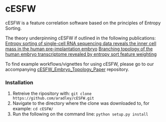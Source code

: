 # cESFW
cESFW is a feature correlation software based on the principles of Entropy Sorting. 

The theory underpinning cESFW if outlined in the following publications:
[Entropy sorting of single-cell RNA sequencing data reveals the inner cell mass in the human pre-implantation embryo](https://www.cell.com/stem-cell-reports/fulltext/S2213-6711(22)00456-8?_returnURL=https%3A%2F%2Flinkinghub.elsevier.com%2Fretrieve%2Fpii%2FS2213671122004568%3Fshowall%3Dtrue)
[Branching topology of the human embryo transcriptome revealed by entropy sort feature weighting](https://www.biorxiv.org/content/10.1101/2023.10.12.562031v2)

To find example workflows/vignettes for using cESFW, please go to our accompanying [cESFW_Embryo_Topology_Paper](https://github.com/aradley/cESFW_Embryo_Topology_Paper/tree/main) repository.

### Installation
1. Retreive the ripository with: `git clone https://github.com/aradley/cESFW.git`
2. Navigate to the directory where the clone was downloaded to, for example: `cd cESFW/`
3. Run the following on the command line: `python setup.py install`
